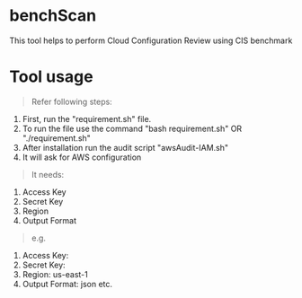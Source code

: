 # benchScan
This tool helps to perform Cloud Configuration Review using CIS benchmark

# Tool usage
>Refer following steps:
1. First, run the "requirement.sh" file.
2. To run the file use the command "bash requirement.sh" OR "./requirement.sh"
3. After installation run the audit script "awsAudit-IAM.sh"
4. It will ask for AWS configuration

>It needs:
1. Access Key
2. Secret Key
3. Region
4. Output Format
>e.g.
1. Access Key: <key provided by client OR your access key>
2. Secret Key: <key provided by client OR your secret key>
3. Region: us-east-1
4. Output Format: json
etc.
